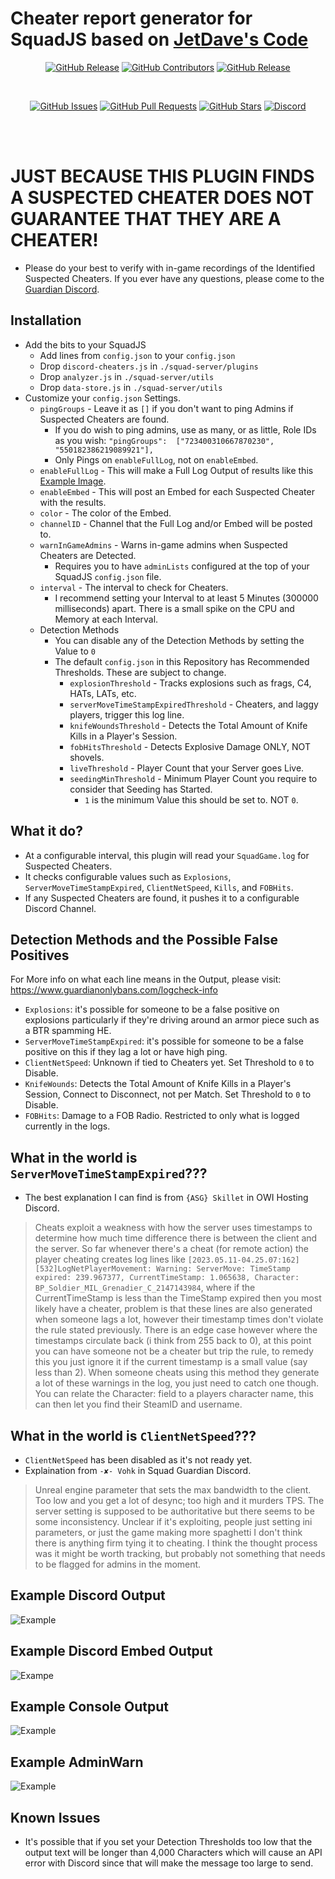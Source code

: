 # Cheater report generator for SquadJS based on [JetDave's Code](https://github.com/fantinodavide/Squad-Log-To-Graph)
<div align="center">

[![GitHub Release](https://img.shields.io/github/release/IgnisAlienus/SquadJS-Cheater-Detection.svg?style=flat-square)](https://github.com/IgnisAlienus/SquadJS-Cheater-Detection/releases)
[![GitHub Contributors](https://img.shields.io/github/contributors/IgnisAlienus/SquadJS-Cheater-Detection.svg?style=flat-square)](https://github.com/IgnisAlienus/SquadJS-Cheater-Detection/graphs/contributors)
[![GitHub Release](https://img.shields.io/github/license/IgnisAlienus/SquadJS-Cheater-Detection.svg?style=flat-square)](https://github.com/IgnisAlienus/SquadJS-Cheater-Detection/blob/master/LICENSE)

<br>

[![GitHub Issues](https://img.shields.io/github/issues/IgnisAlienus/SquadJS-Cheater-Detection.svg?style=flat-square)](https://github.com/IgnisAlienus/SquadJS-Cheater-Detection/issues)
[![GitHub Pull Requests](https://img.shields.io/github/issues-pr-raw/IgnisAlienus/SquadJS-Cheater-Detection.svg?style=flat-square)](https://github.com/IgnisAlienus/SquadJS-Cheater-Detection/pulls)
[![GitHub Stars](https://img.shields.io/github/stars/IgnisAlienus/SquadJS-Cheater-Detection.svg?style=flat-square)](https://github.com/IgnisAlienus/SquadJS-Cheater-Detection/stargazers)
[![Discord](https://img.shields.io/discord/1174357658971668551.svg?style=flat-square&logo=discord)](https://discord.gg/onlybans)

<br><br>
</div>

# JUST BECAUSE THIS PLUGIN FINDS A SUSPECTED CHEATER DOES NOT GUARANTEE THAT THEY ARE A CHEATER!
- Please do your best to verify with in-game recordings of the Identified Suspected Cheaters. If you ever have any questions, please come to the [Guardian Discord](https://discord.gg/example).

## Installation
- Add the bits to your SquadJS
    - Add lines from `config.json` to your `config.json`
    - Drop `discord-cheaters.js` in `./squad-server/plugins`
    - Drop `analyzer.js` in `./squad-server/utils`
    - Drop `data-store.js` in `./squad-server/utils`
- Customize your `config.json` Settings.
    - `pingGroups` - Leave it as `[]` if you don't want to ping Admins if Suspected Cheaters are found.
        - If you do wish to ping admins, use as many, or as little, Role IDs as you wish: `"pingGroups":  ["723400310667870230", "550182386219089921"],`
        - Only Pings on `enableFullLog`, not on `enableEmbed`.
    - `enableFullLog` - This will make a Full Log Output of results like this [Example Image](https://github.com/IgnisAlienus/SquadJS-Cheater-Detection/blob/master/example-console-output.png).
    - `enableEmbed` - This will post an Embed for each Suspected Cheater with the results.
    - `color` - The color of the Embed.
    - `channelID` - Channel that the Full Log and/or Embed will be posted to.
    - `warnInGameAdmins` - Warns in-game admins when Suspected Cheaters are Detected.
        - Requires you to have `adminLists` configured at the top of your SquadJS `config.json` file.
    - `interval` - The interval to check for Cheaters.
        - I recommend setting your Interval to at least 5 Minutes (300000 milliseconds) apart. There is a small spike on the CPU and Memory at each Interval.
    - Detection Methods
        - You can disable any of the Detection Methods by setting the Value to `0`
        - The default `config.json` in this Repository has Recommended Thresholds. These are subject to change.
            - `explosionThreshold` - Tracks explosions such as frags, C4, HATs, LATs, etc.
            - `serverMoveTimeStampExpiredThreshold` - Cheaters, and laggy players, trigger this log line.
            - `knifeWoundsThreshold` - Detects the Total Amount of Knife Kills in a Player's Session.
            - `fobHitsThreshold` - Detects Explosive Damage ONLY, NOT shovels.
            - `liveThreshold` - Player Count that your Server goes Live.
            - `seedingMinThreshold` - Minimum Player Count you require to consider that Seeding has Started.
                - `1` is the minimum Value this should be set to. NOT `0`.

## What it do?
- At a configurable interval, this plugin will read your `SquadGame.log` for Suspected Cheaters.
- It checks configurable values such as `Explosions`, `ServerMoveTimeStampExpired`, `ClientNetSpeed`, `Kills`, and `FOBHits`.
- If any Suspected Cheaters are found, it pushes it to a configurable Discord Channel.

## Detection Methods and the Possible False Positives
For More info on what each line means in the Output, please visit: https://www.guardianonlybans.com/logcheck-info
- `Explosions`: it's possible for someone to be a false positive on explosions particularly if they're driving around an armor piece such as a BTR spamming HE.
- `ServerMoveTimeStampExpired`: it's possible for someone to be a false positive on this if they lag a lot or have high ping.
- `ClientNetSpeed`: Unknown if tied to Cheaters yet. Set Threshold to `0` to Disable.
- `KnifeWounds`: Detects the Total Amount of Knife Kills in a Player's Session, Connect to Disconnect, not per Match. Set Threshold to `0` to Disable.
- `FOBHits`: Damage to a FOB Radio. Restricted to only what is logged currently in the logs.

## What in the world is `ServerMoveTimeStampExpired`???
- The best explanation I can find is from `{ASG} Skillet` in OWI Hosting Discord.
> Cheats exploit a weakness with how the server uses timestamps to determine how much time difference there is between the client and the server. So far whenever there's a cheat (for remote action) the player cheating creates log lines like `[2023.05.11-04.25.07:162][532]LogNetPlayerMovement: Warning: ServerMove: TimeStamp expired: 239.967377, CurrentTimeStamp: 1.065638, Character: BP_Soldier_MIL_Grenadier_C_2147143984`, where if the CurrentTimeStamp is less than the TimeStamp expired then you most likely have a cheater, problem is that these lines are also generated when someone lags a lot, however their timestamp times don't violate the rule stated previously. There is an edge case however where the timestamps circulate back (i think from 255 back to 0), at this point you can have someone not be a cheater but trip the rule, to remedy this you just ignore it if the current timestamp is a small value (say less than 2). When someone cheats using this method they generate a lot of these warnings in the log, you just need to catch one though. You can relate the Character: field to a players character name, this can then let you find their SteamID and username.

## What in the world is `ClientNetSpeed`???
- `ClientNetSpeed` has been disabled as it's not ready yet.
- Explaination from `-✘- Vohk` in Squad Guardian Discord.
> Unreal engine parameter that sets the max bandwidth to the client. Too low and you get a lot of desync; too high and it murders TPS. The server setting is supposed to be authoritative but there seems to be some inconsistency. Unclear if it's exploiting, people just setting ini parameters, or just the game making more spaghetti
I don't think there is anything firm tying it to cheating. I think the thought process was it might be worth tracking, but probably not something that needs to be flagged for admins in the moment.

## Example Discord Output
![Example](https://raw.githubusercontent.com/IgnisAlienus/SquadJS-Cheater-Detection/master/example-discord-output.png)

## Example Discord Embed Output
![Exampe](https://raw.githubusercontent.com/IgnisAlienus/SquadJS-Cheater-Detection/master/example-embed-output.png)

## Example Console Output
![Example](https://raw.githubusercontent.com/IgnisAlienus/SquadJS-Cheater-Detection/master/example-console-output.png)

## Example AdminWarn
![Example](https://raw.githubusercontent.com/IgnisAlienus/SquadJS-Cheater-Detection/master/example-adminwarn.png)

## Known Issues
- It's possible that if you set your Detection Thresholds too low that the output text will be longer than 4,000 Characters which will cause an API error with Discord since that will make the message too large to send.